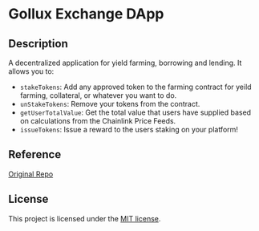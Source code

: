 # Gollux Exchange DApp

## Description 
A decentralized application for yield farming, borrowing and lending. It allows you to:
- `stakeTokens`: Add any approved token to the farming contract for yeild farming, collateral, or whatever you want to do.
- `unStakeTokens`: Remove your tokens from the contract.
- `getUserTotalValue`: Get the total value that users have supplied based on calculations from the Chainlink Price Feeds. 
- `issueTokens`: Issue a reward to the users staking on your platform!

## Reference
 [Original Repo](https://github.com/PatrickAlphaC/defi-stake-yield-brownie-freecode)

## License
This project is licensed under the [MIT license](LICENSE).
